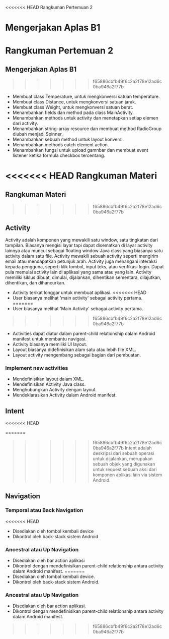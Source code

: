 <<<<<<< HEAD
Rangkuman Pertemuan 2

Mengerjakan Aplas B1
=======
# Rangkuman Pertemuan 2

## Mengerjakan Aplas B1
>>>>>>> f65886cbfb49f6c2a2f78e12ad6c0ba946a2f77b

* Membuat class Temperature, untuk mengkonversi satuan temperature.
* Membuat class Distance, untuk mengkonversi satuan jarak.
* Membuat class Weight, untuk mengkonversi satuan berat.
* Menambahkan fields dan method pada class MainActivity.
* Menambahkan methods untuk activity dan menetapkan setiap elemen dari activity.
* Menambahkan string-array resource dan membuat method RadioGroup diubah menjadi Spinner.
* Menambahkan sebuah method untuk layout konversi.
* Menambahkan methods catch element action.
* Menambahkan fungsi untuk upload gamnbar dan membuat event listener ketika formula checkbox tercentang.

<<<<<<< HEAD
Rangkuman Materi
=======
## Rangkuman Materi
>>>>>>> f65886cbfb49f6c2a2f78e12ad6c0ba946a2f77b

## Activity

Activity adalah komponen yang mewakili satu window, satu tingkatan dari tampilan. Biasanya mengisi layar tapi dapat disematkan di layar activity lainnya atau muncul sebagai floating window Java class yang biasanya satu activity dalam satu file. Activity mewakili sebuah activity seperti mengirim email atau mendapatkan petunjuk arah. Activity juga menangani interaksi kepada pengguna, seperti klik tombol, input teks, atau verifikasi login. Dapat pula memulai activity lain di aplikasi yang sama atau yang lain. Activity memiliki siklus dibuat, dimulai, dijalankan, dihentikan sementara, dilajutkan, dihentikan, dan dihancurkan.

* Activity terikat longgar untuk membuat aplikasi.
<<<<<<< HEAD
* User biasanya melihat 'main activity' sebagai activity pertama.
=======
* User biasanya melihat 'Main Activity' sebagai activity pertama.
>>>>>>> f65886cbfb49f6c2a2f78e12ad6c0ba946a2f77b
* Activities dapat diatur dalam parent-child relationship dalam Android manifest untuk membantu navigasi.
* Activity biasanya memiliki UI layout.
* Layout biasanya didefinisikan alam satu atau lebih file XML.
* Layout activity mengembang sebagai bagian dari pembuatan.

### Implement new activities

* Mendefinisikan layout dalam XML.
* Mendefinisikan Activity Java class.
* Menghubungkan Activity dengan layout.
* Mendeklarasikan Activity dalam Android manifest.

## Intent

<<<<<<< HEAD

=======
>>>>>>> f65886cbfb49f6c2a2f78e12ad6c0ba946a2f77b
Intent adalah deskripsi dari sebuah operasi untuk dijalankan, merupakan sebuah objek yang digunakan untuk request sebuah aksi dari komponen aplikasi lain via sistem Android.

## Navigation

### Temporal atau Back Navigation

<<<<<<< HEAD
* Disediakan oleh tombol kembali device
* Dikontrol oleh back-stack sistem Android

### Ancestral atau Up Navigation

* Disediakan oleh bar action aplikasi
* Dikontrol dengan mendefinisikan parent-child relationship antara activity dalam Android manifest.
=======
* Disediakan oleh tombol kembali device.
* Dikontrol oleh back-stack sistem Android.

### Ancestral atau Up Navigation

* Disediakan oleh bar action aplikasi.
* Dikontrol dengan mendefinisikan parent-child relationship antara activity dalam Android manifest.
>>>>>>> f65886cbfb49f6c2a2f78e12ad6c0ba946a2f77b
